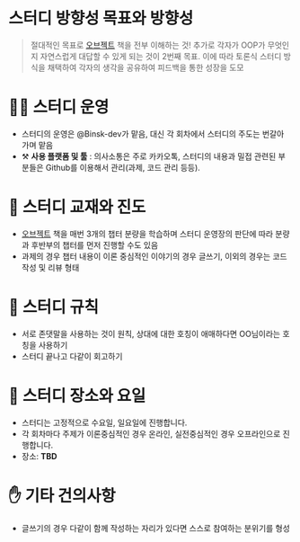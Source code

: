 # 스터디 방향성 목표와 방향성
>절대적인 목표로 [오브젝트](https://www.yes24.com/Product/Goods/74219491) 책을 전부 이해하는 것! 추가로 각자가 OOP가 무엇인지 자연스럽게 대답할 수 있게 되는 것이 2번째 목표. 이에 따라 토론식 스터디 방식을 채택하여 각자의 생각을 공유하여 피드백을 통한 성장을 도모
# 👩‍🏫 스터디 운영
- 스터디의 운영은 @Binsk-dev가 맡음, 대신 각 회차에서 스터디의 주도는 번갈아 가며 맡음
- ⚒️ **사용 플랫폼 및 툴** : 의사소통은 주로 카카오톡, 스터디의 내용과 밀접 관련된 부분들은 Github를 이용해서 관리(과제, 코드 관리 등등).
# 📝 스터디 교재와 진도
- [오브젝트](https://www.yes24.com/Product/Goods/74219491) 책을 매번 3개의 챕터 분량을 학습하며 스터디 운영장의 판단에 따라 분량과 후반부의 챕터를 먼저 진행할 수도 있음 
- 과제의 경우 챕터 내용이 이론 중심적인 이야기의 경우 글쓰기, 이외의 경우는 코드 작성 및 리뷰 형태
# 📜 스터디 규칙
- 서로 존댓말을 사용하는 것이 원칙, 상대에 대한 호칭이 애매하다면 OO님이라는 호칭을 사용하기
- 스터디 끝나고 다같이 회고하기
# 📆 스터디 장소와 요일
- 스터디는 고정적으로 수요일, 일요일에 진행합니다.
- 각 회차마다 주제가 이론중심적인 경우 온라인, 실전중심적인 경우 오프라인으로 진행합니다.
- 장소: **TBD**
# ✋ **기타 건의사항**
- 글쓰기의 경우 다같이 함께 작성하는 자리가 있다면 스스로 참여하는 분위기를 형성
